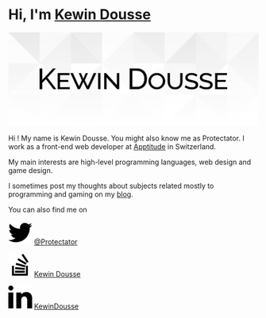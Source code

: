 # Hi, I'm [Kewin Dousse](https://www.kewindousse.ch)

![Kewin Dousse](assets/banner.svg)

Hi ! My name is Kewin Dousse.
You might also know me as Protectator.
I work as a front-end web developer at [Apptitude](https://apptitude.ch/) in Switzerland.

My main interests are high-level programming languages, web design and game design.

I sometimes post my thoughts about subjects related mostly to programming and gaming on my [blog](https://www.protectator.ch/).

You can also find me on

![Twitter](assets/twitter.svg) [@Protectator](https://twitter.com/Protectator)

![StackOverflow](assets/stackoverflow.svg) [Kewin Dousse](https://stackoverflow.com/users/1841827/kewin-dousse)

![LinkedIn](assets/linkedin.svg) [KewinDousse](https://www.linkedin.com/in/kewindousse/)
